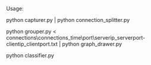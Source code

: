 Usage:

python capturer.py | python connection_splitter.py

python grouper.py < connections\connections_time\port\serverip_serverport-clientip_clientport.txt | python graph_drawer.py

python classifier.py
